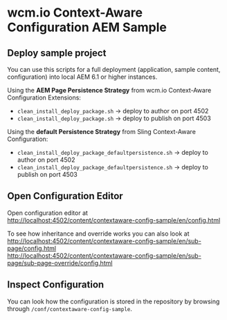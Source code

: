 wcm.io Context-Aware Configuration AEM Sample
=============================================

Deploy sample project
---------------------

You can use this scripts for a full deployment (application, sample content, configuration) into local AEM 6.1 or higher instances.

Using the **AEM Page Persistence Strategy** from wcm.io Context-Aware Configuration Extensions:

* `clean_install_deploy_package.sh` -> deploy to author on port 4502
* `clean_install_deploy_package.sh` -> deploy to publish on port 4503

Using the **default Persistence Strategy** from Sling Context-Aware Configuration:

* `clean_install_deploy_package_defaultpersistence.sh` -> deploy to author on port 4502
* `clean_install_deploy_package_defaultpersistence.sh` -> deploy to publish on port 4503


Open Configuration Editor
-------------------------

Open configuration editor at<br/>
[http://localhost:4502/content/contextaware-config-sample/en/config.html](http://localhost:4502/content/contextaware-config-sample/en/config.html)

To see how inheritance and override works you can also look at<br/>
[http://localhost:4502/content/contextaware-config-sample/en/sub-page/config.html](http://localhost:4502/content/contextaware-config-sample/en/sub-page/config.html)<br/>
[http://localhost:4502/content/contextaware-config-sample/en/sub-page/sub-page-override/config.html](http://localhost:4502/content/contextaware-config-sample/en/sub-page/sub-page-override/config.html)


Inspect Configuration
---------------------

You can look how the configuration is stored in the repository by browsing through `/conf/contextaware-config-sample`.
